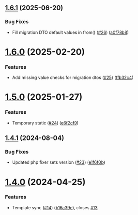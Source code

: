## [1.6.1](https://github.com/tenantcloud/php-data-transfer-objects/compare/v1.6.0...v1.6.1) (2025-06-20)


### Bug Fixes

* Fill migration DTO default values in from() ([#26](https://github.com/tenantcloud/php-data-transfer-objects/issues/26)) ([a0f78b8](https://github.com/tenantcloud/php-data-transfer-objects/commit/a0f78b8dd1cc9f6bcebeaddb48aa3c1c55bdeee0))

# [1.6.0](https://github.com/tenantcloud/php-data-transfer-objects/compare/v1.5.0...v1.6.0) (2025-02-20)


### Features

* Add missing value checks for migration dtos ([#25](https://github.com/tenantcloud/php-data-transfer-objects/issues/25)) ([ffb32c4](https://github.com/tenantcloud/php-data-transfer-objects/commit/ffb32c4f3c47f64bf1ae3cdde8eee8b431bb9bab))

# [1.5.0](https://github.com/tenantcloud/php-data-transfer-objects/compare/v1.4.1...v1.5.0) (2025-01-27)


### Features

* Temporary static ([#24](https://github.com/tenantcloud/php-data-transfer-objects/issues/24)) ([e6f2cf9](https://github.com/tenantcloud/php-data-transfer-objects/commit/e6f2cf9c20b47cc38c7de865d30c2823e84f2f97))

## [1.4.1](https://github.com/tenantcloud/php-data-transfer-objects/compare/v1.4.0...v1.4.1) (2024-08-04)


### Bug Fixes

* Updated php fixer sets version ([#23](https://github.com/tenantcloud/php-data-transfer-objects/issues/23)) ([e1f6f0b](https://github.com/tenantcloud/php-data-transfer-objects/commit/e1f6f0b114813634b93c4b0293592306a055b683))

# [1.4.0](https://github.com/tenantcloud/php-data-transfer-objects/compare/v1.3.0...v1.4.0) (2024-04-25)


### Features

* Template sync ([#14](https://github.com/tenantcloud/php-data-transfer-objects/issues/14)) ([b16a39e](https://github.com/tenantcloud/php-data-transfer-objects/commit/b16a39e6b8fb27ef7e382fbd391f8f7be76707f8)), closes [#13](https://github.com/tenantcloud/php-data-transfer-objects/issues/13)
